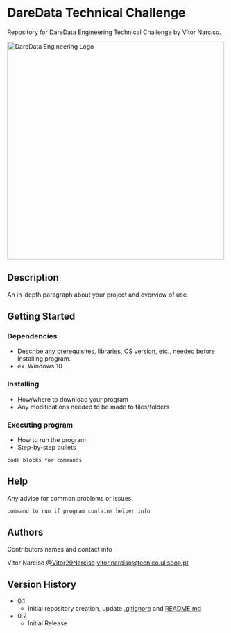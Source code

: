 # DareData Technical Challenge
Repository for DareData Engineering Technical Challenge by Vítor Narciso.

<img src="https://i.imgur.com/bmNmUiN.png" alt="DareData Engineering Logo" width="500">

## Description

An in-depth paragraph about your project and overview of use.

## Getting Started

### Dependencies

* Describe any prerequisites, libraries, OS version, etc., needed before installing program.
* ex. Windows 10

### Installing

* How/where to download your program
* Any modifications needed to be made to files/folders

### Executing program

* How to run the program
* Step-by-step bullets
```
code blocks for commands
```

## Help

Any advise for common problems or issues.
```
command to run if program contains helper info
```

## Authors

Contributors names and contact info

Vítor Narciso
[@Vitor29Narciso](https://github.com/Vitor29Narciso)
[vitor.narciso@tecnico.ulisboa.pt](mailto:vitor.narciso@tecnico.ulisboa.pt)

## Version History

* 0.1
    * Initial repository creation, update [.gitignore](https://github.com/Vitor29Narciso/DareDataChallenge/blob/main/.gitignore) and [README.md](https://github.com/Vitor29Narciso/DareDataChallenge/blob/main/README.md)
* 0.2
    * Initial Release
